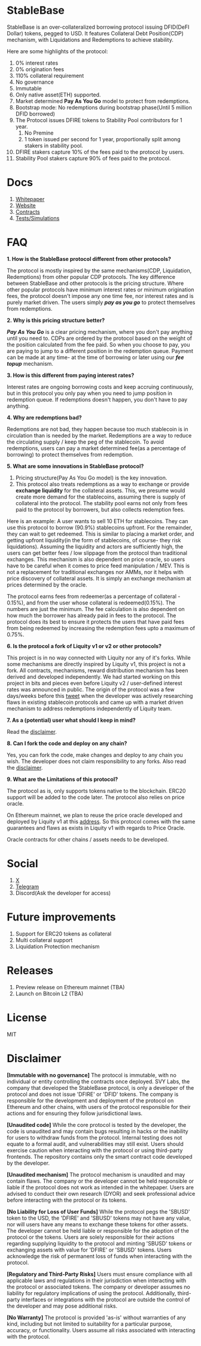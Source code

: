 # StableBase

StableBase is an over-collateralized borrowing protocol issuing DFID(DeFI Dollar) tokens, pegged to USD. It features Collateral Debt Position(CDP) mechanism, with Liquidations and Redemptions to achieve stability.

Here are some highlights of the protocol:

1. 0% interest rates
2. 0% origination fees
3. 110% collateral requirement
4. No governance
5. Immutable
6. Only native asset(ETH) supported.
7. Market determined **Pay As You Go** model to protect from redemptions.
8. Bootstrap mode: No redemptions during bootstrap phase(Until 5 million DFID borrowed)
9. The Protocol issues DFIRE tokens to Stability Pool contributors for 1 year.
   1. No Premine
   2. 1 token issued per second for 1 year, proportionally split among stakers in stability pool.
10. DFIRE stakers capture 10% of the fees paid to the protocol by users.
11. Stability Pool stakers capture 90% of fees paid to the protocol.

# Docs

1. [Whitepaper](./WHITEPAPER.md)
2. [Website](https://stablebase.org)
3. [Contracts](./contracts)
4. [Tests/Simulations](./scripts/simulate.js)

# FAQ

**1. How is the StableBase protocol different from other protocols?**

The protocol is mostly inspired by the same mechanisms(CDP, Liquidation, Redemptions) from other popular CDP protocols. The key difference between StableBase and other protocols is the pricing structure. Where other popular protocols have minimum interest rates or minimum origination fees, the protocol doesn't impose any one time fee, nor interest rates and is purely market driven. The users simply **_pay as you go_** to protect themselves from redemptions.

**2. Why is this pricing structure better?**

**_Pay As You Go_** is a clear pricing mechanism, where you don't pay anything until you need to. CDPs are ordered by the protocol based on the weight of the position calculated from the fee paid. So when you choose to pay, you are paying to jump to a different position in the redemption queue. Payment can be made at any time- at the time of borrowing or later using our **_fee topup_** mechanism.

**3. How is this different from paying interest rates?**

Interest rates are ongoing borrowing costs and keep accruing continuously, but in this protocol you only pay when you need to jump position in redemption queue. If redemptions doesn't happen, you don't have to pay anything.

**4. Why are redemptions bad?**

Redemptions are not bad, they happen because too much stablecoin is in circulation than is needed by the market. Redemptions are a way to reduce the circulating supply / keep the peg of the stablecoin. To avoid redemptions, users can pay a market determined fee(as a percentage of borrowing) to protect themselves from redemption.

**5. What are some innovations in StableBase protocol?**

1. Pricing structure(Pay As You Go model) is the key innovation.
2. This protocol also treats redemptions as a way to exchange or provide **exchange liquidity** for the collateral assets. This, we presume would create more demand for the stablecoins, assuming there is supply of collateral into the protocol. The stability pool earns not only from fees paid to the protocol by borrowers, but also collects redemption fees.

Here is an example: A user wants to sell 10 ETH for stablecoins. They can use this protocol to borrow (90.9%) stablecoins upfront. For the remainder, they can wait to get redeemed. This is similar to placing a market order, and getting upfront liquidity(in the form of stablecoins, of course- they risk liquidations). Assuming the liquidity and actors are sufficiently high, the users can get better fees / low slippage from the protocol than traditional exchanges. This mechanism is also dependent on price oracle, so users have to be careful when it comes to price feed manipulation / MEV. This is not a replacement for traditional exchanges nor AMMs, nor it helps with price discovery of collateral assets. It is simply an exchange mechanism at prices determined by the oracle.

The protocol earns fees from redeemer(as a percentage of collateral - 0.15%), and from the user whose collateral is redeemed(0.15%). The numbers are just the minimum. The fee calculation is also dependent on how much the borrower has already paid in fees to the protocol. The protocol does its best to ensure it protects the users that have paid fees from being redeemed by increasing the redemption fees upto a maximum of 0.75%.

**6. Is the protocol a fork of Liquity v1 or v2 or other protocols?**

This project is in no way connected with Liquity nor any of it's forks. While some mechanisms are directly inspired by Liquity v1, this project is not a fork. All contracts, mechanisms, reward distribution mechanism has been derived and developed independently. We had started working on this project in bits and pieces even before Liquity v2 / user-defined interest rates was announced in public. The origin of the protocol was a few days/weeks before this [tweet](https://x.com/sginams/status/1732368209972543804) when the developer was actively researching flaws in existing stablecoin protocols and came up with a market driven mechanism to address redemptions independently of Liquity team.

**7. As a (potential) user what should I keep in mind?**

Read the [disclaimer](#disclaimer).

**8. Can I fork the code and deploy on any chain?**

Yes, you can fork the code, make changes and deploy to any chain you wish. The developer does not claim responsibility to any forks. Also read the [disclaimer](#disclaimer).

**9. What are the Limitations of this protocol?**

The protocol as is, only supports tokens native to the blockchain. ERC20 support will be added to the code later. The protocol also relies on price oracle.

On Ethereum mainnet, we plan to reuse the price oracle developed and deployed by Liquity v1 at this [address](https://etherscan.io/address/0x4c517D4e2C851CA76d7eC94B805269Df0f2201De). So this protocol comes with the same guarantees and flaws as exists in Liquity v1 with regards to Price Oracle.

Oracle contracts for other chains / assets needs to be developed.

# Social

1. [X](https://x.com/stablebase_org)
2. [Telegram](https://t.me/stablebase_org)
3. Discord(Ask the developer for access)

# Future improvements

1. Support for ERC20 tokens as collateral
2. Multi collateral support
3. Liquidation Protection mechanism

# Releases

1. Preview release on Ethereum mainnet (TBA)
2. Launch on Bitcoin L2 (TBA)

# License

MIT

# Disclaimer

**[Immutable with no governance]**
The protocol is immutable, with no individual or entity controlling the contracts once deployed. SVY Labs, the company that developed the StableBase protocol, is only a developer of the protocol and does not issue 'DFIRE' or 'DFID' tokens. The company is responsible for the development and deployment of the protocol on Ethereum and other chains, with users of the protocol responsible for their actions and for ensuring they follow jurisdictional laws.

**[Unaudited code]**
While the core protocol is tested by the developer, the code is unaudited and may contain bugs resulting in hacks or the inability for users to withdraw funds from the protocol. Internal testing does not equate to a formal audit, and vulnerabilities may still exist. Users should exercise caution when interacting with the protocol or using third-party frontends. The repository contains only the smart contract code developed by the developer.

**[Unaudited mechanism]**
The protocol mechanism is unaudited and may contain flaws. The company or the developer cannot be held responsible or liable if the protocol does not work as intended in the whitepaper. Users are advised to conduct their own research (DYOR) and seek professional advice before interacting with the protocol or its tokens.

**[No Liability for Loss of User Funds]**
While the protocol pegs the 'SBUSD' token to the USD, the 'DFIRE' and 'SBUSD' tokens may not have any value, nor will users have any means to exchange these tokens for other assets. The developer cannot be held liable or responsible for the adoption of the protocol or the tokens. Users are solely responsible for their actions regarding supplying liquidity to the protocol and minting 'SBUSD' tokens or exchanging assets with value for 'DFIRE' or 'SBUSD' tokens. Users acknowledge the risk of permanent loss of funds when interacting with the protocol.

**[Regulatory and Third-Party Risks]**
Users must ensure compliance with all applicable laws and regulations in their jurisdiction when interacting with the protocol or associated tokens. The company or developer assumes no liability for regulatory implications of using the protocol. Additionally, third-party interfaces or integrations with the protocol are outside the control of the developer and may pose additional risks.

**[No Warranty]**
The protocol is provided 'as-is' without warranties of any kind, including but not limited to suitability for a particular purpose, accuracy, or functionality. Users assume all risks associated with interacting with the protocol.
